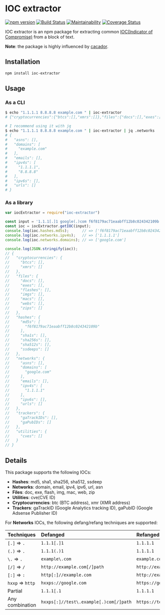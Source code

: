 # IOC extractor

[![npm version](https://badge.fury.io/js/ioc-extractor.svg)](https://badge.fury.io/js/ioc-extractor)
[![Build Status](https://travis-ci.org/ninoseki/ioc-extractor.svg?branch=master)](https://travis-ci.org/ninoseki/ioc-extractor)
[![Maintainability](https://api.codeclimate.com/v1/badges/d1e7e771f4b12e6415d1/maintainability)](https://codeclimate.com/github/ninoseki/ioc-extractor/maintainability)
[![Coverage Status](https://coveralls.io/repos/github/ninoseki/ioc-extractor/badge.svg)](https://coveralls.io/github/ninoseki/ioc-extractor)

IOC extractor is an npm package for extracting common [IOC(Indicator of Compromise)](https://en.wikipedia.org/wiki/Indicator_of_compromise) from a block of text.

**Note**: the package is highly influenced by [cacador](https://github.com/sroberts/cacador).

## Installation

```sh
npm install ioc-extractor
```

## Usage

### As a CLI

```sh
$ echo "1.1.1.1 8.8.8.8 example.com " | ioc-extractor
# {"cryptocurrencies":{"btcs":[],"xmrs":[]},"files":{"docs":[],"exes":[],"flashes":[],"imgs":[],"macs":[],"webs":[],"zips":[]},"hashes":{"md5s":[],"sha1s":[],"sha256s":[],"sha512s":[],"ssdeeps":[]},"networks":{"asns":[],"domains":["example.com"],"emails":[],"ipv4s":["1.1.1.1","8.8.8.8"],"ipv6s":[],"urls":[]},"trackers":{"gaTrackIDs":[],"gaPubIDs":[]},"utilities":{"cves":[]}}

# I recommend using it with jq
$ echo "1.1.1.1 8.8.8.8 example.com " | ioc-extractor | jq .networks
# {
#   "asns": [],
#   "domains": [
#     "example.com"
#   ],
#   "emails": [],
#   "ipv4s": [
#     "1.1.1.1",
#     "8.8.8.8"
#   ],
#   "ipv6s": [],
#   "urls": []
# }
```

### As a library

```ts
var iocExtractor = require("ioc-extractor")

const input = '1.1.1[.]1 google(.)com f6f8179ac71eaabff12b8c024342109b';
const ioc = iocExtractor.getIOC(input);
console.log(ioc.hashes.md5s);      // => ['f6f8179ac71eaabff12b8c024342109b']
console.log(ioc.networks.ipv4s);   // => ['1.1.1.1']
console.log(ioc.networks.domains); // => ['google.com']

console.log(JSON.stringify(ioc));
// {
//   "cryptocurrencies": {
//     "btcs": [],
//     "xmrs": []
//   },
//   "files": {
//     "docs": [],
//     "exes": [],
//     "flashes": [],
//     "imgs": [],
//     "macs": [],
//     "webs": [],
//     "zips": []
//   },
//   "hashes": {
//     "md5s": [
//       "f6f8179ac71eaabff12b8c024342109b"
//     ],
//     "sha1s": [],
//     "sha256s": [],
//     "sha512s": [],
//     "ssdeeps": []
//   },
//   "networks": {
//     "asns": [],
//     "domains": [
//       "google.com"
//     ],
//     "emails": [],
//     "ipv4s": [
//       "1.1.1.1"
//     ],
//     "ipv6s": [],
//     "urls": []
//   },
//   "trackers": {
//     "gaTrackIDs": [],
//     "gaPubIDs": []
//   },
//   "utilities": {
//     "cves": []
//   }
// }
```

## Details

This package supports the following IOCs:

- **Hashes**: md5, sha1, sha256, sha512, ssdeep
- **Networks**: domain, email, ipv4, ipv6, url, asn
- **Files**: doc, exe, flash, img, mac, web, zip
- **Utilities**: cve(CVE ID)
- **Cryptocurrencies**: btc (BTC address), xmr (XMR address)
- **Trackers**: gaTrackID (Google Analytics tracking ID), gaPubID (Google Adsense Publisher ID)

For **Networks** IOCs, the following defang/refang techniques are supported:

| Techniques       | Defanged                               | Refanged                        |
|:-----------------|:---------------------------------------|:--------------------------------|
| `[.]` => `.`     | `1.1.1[.]1`                            | `1.1.1.1`                       |
| `(.)` => `.`     | `1.1.1(.)1`                            | `1.1.1.1`                       |
| `\.`  => `.`     | `example\.com`                         | `example.com`                   |
| `[/]` => `/`     | `http://example.com[/]path`            | `http://example.com/path`       |
| `[:]` => `:`     | `http[:]//example.com`                 | `http://example.com`            |
| `hxxp` => `http` | `hxxps://google.com`                   | `https://google.com`            |
| Partial          | `1.1.1[.1`                             | `1.1.1.1`                       |
| Any combination  | `hxxps[:]//test\.example[.)com[/]path` | `https://test.example.com/path` |
